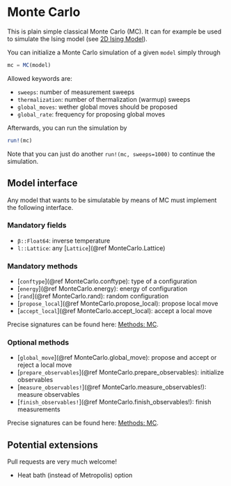 # Monte Carlo

This is plain simple classical Monte Carlo (MC). It can for example be used to simulate the Ising model (see [2D Ising Model](@ref)).

You can initialize a Monte Carlo simulation of a given `model` simply through
```julia
mc = MC(model)
```

Allowed keywords are:

* `sweeps`: number of measurement sweeps
* `thermalization`: number of thermalization (warmup) sweeps
* `global_moves`: wether global moves should be proposed
* `global_rate`: frequency for proposing global moves

Afterwards, you can run the simulation by
```julia
run!(mc)
```

Note that you can just do another `run!(mc, sweeps=1000)` to continue the simulation.

## Model interface

Any model that wants to be simulatable by means of MC must implement the following interface.

### Mandatory fields

 * `β::Float64`: inverse temperature
 * `l::Lattice`: any [`Lattice`](@ref MonteCarlo.Lattice)

### Mandatory methods

 * [`conftype`](@ref MonteCarlo.conftype): type of a configuration
 * [`energy`](@ref MonteCarlo.energy): energy of configuration
 * [`rand`](@ref MonteCarlo.rand): random configuration
 * [`propose_local`](@ref MonteCarlo.propose_local): propose local move
 * [`accept_local`](@ref MonteCarlo.accept_local): accept a local move
 
Precise signatures can be found here: [Methods: MC](@ref).

### Optional methods

 * [`global_move`](@ref MonteCarlo.global_move): propose and accept or reject a local move
 * [`prepare_observables`](@ref MonteCarlo.prepare_observables): initialize observables
 * [`measure_observables!`](@ref MonteCarlo.measure_observables!): measure observables
 * [`finish_observables!`](@ref MonteCarlo.finish_observables!): finish measurements
 
 Precise signatures can be found here: [Methods: MC](@ref).
 
 ## Potential extensions
 
 Pull requests are very much welcome!
 
 * Heat bath (instead of Metropolis) option
